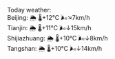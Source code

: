 Today weather:  
Beijing: 🌦 🌡️+12°C 🌬️↘7km/h  
Tianjin: 🌦 🌡️+11°C 🌬️↓15km/h  
Shijiazhuang: 🌦 🌡️+10°C 🌬️↓8km/h  
Tangshan: 🌦 🌡️+10°C 🌬️↓14km/h  

